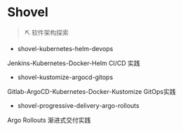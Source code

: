 # Shovel
> ⛏ 软件架构探索

- shovel-kubernetes-helm-devops

Jenkins-Kubernetes-Docker-Helm CI/CD 实践

- shovel-kustomize-argocd-gitops

Gitlab-ArgoCD-Kubernetes-Docker-Kustomize GitOps实践

- shovel-progressive-delivery-argo-rollouts

Argo Rollouts 渐进式交付实践